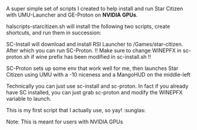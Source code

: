 A super simple set of scripts I created to help install and run Star Citizen with UMU-Launcher and GE-Proton on **NVIDIA GPUs**.

halscripts-starcitizen.sh will install the following two scripts, create shortcuts, and run them in succession:

SC-Install will download and install RSI Launcher to /Games/star-citizen. After which you can run SC-Proton. !! Make sure to change WINEPFX in sc-proton.sh if wine prefix has been modified in sc-install.sh !!

SC-Proton sets up some env that work well for me, then launches Star Citizen using UMU with a -10 niceness and a MangoHUD on the middle-left

Technically you can just use sc-install and sc-proton. In fact if you already have SC installed, you can just grab sc-proton and modify the WINEPFX variable to launch.

This is my first script that I actually use, so yay! :sunglas:

Note: This is meant for users with NVIDIA GPUs
